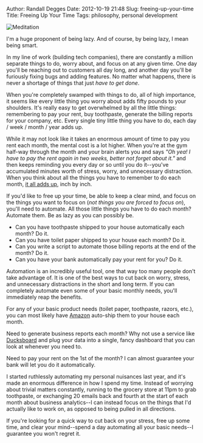 Author: Randall Degges
Date: 2012-10-19 21:48
Slug: freeing-up-your-time
Title: Freeing Up Your Time
Tags: philosophy, personal development


![Meditation][]

I'm a huge proponent of being lazy. And of course, by being lazy, I mean being
smart.

In my line of work (building tech companies), there are constantly a million
separate things to do, worry about, and focus on at any given time. One day
you'll be reaching out to customers all day long, and another day you'll be
furiously fixing bugs and adding features. No matter what happens, there is
never a shortage of things that just *have to get done*.

When you're completely swamped with things to do, all of high importance, it
seems like every little thing you worry about adds fifty pounds to your
shoulders. It's really easy to get overwhelmed by all the little things:
remembering to pay your rent, buy toothpaste, generate the billing reports for
your company, etc. Every single tiny little thing you have to do, each day /
week / month / year adds up.

While it may not look like it takes an enormous amount of time to pay you rent
each month, the mental cost is a lot higher. When you're at the gym half-way
through the month and your brain alerts you and says *"Oh yea! I have to pay the
rent again in two weeks, better not forget about it."* and then keeps reminding
you every day or so until you do it--you've accumulated minutes worth of stress,
worry, and unnecessary distraction. When you think about all the things you have
to remember to do each month, [it all adds up][], inch by inch.

If you'd like to free up your time, be able to keep a clear mind, and focus on
the things you want to focus on (*not things you are forced to focus on*),
you'll need to automate. All those little things you have to do each month?
Automate them. Be as lazy as you can possibly be.

-   Can you have toothpaste shipped to your house automatically each month? Do
    it.
-   Can you have toilet paper shipped to your house each month? Do it.
-   Can you write a script to automate those billing reports at the end of the
    month? Do it.
-   Can you have your bank automatically pay your rent for you? Do it.

Automation is an incredibly useful tool, one that way too many people don't take
advantage of. It is one of the best ways to cut back on worry, stress, and
unnecessary distractions in the short and long term. If you can completely
automate even some of your basic monthly needs, you'll immediately reap the
benefits.

For any of your basic product needs (toilet paper, toothpaste, razors, etc.),
you can most likely have [Amazon][] auto-ship them to your house each month.

Need to generate business reports each month? Why not use a service like
[Ducksboard][] and plug your data into a single, fancy dashboard that you can
look at whenever you need to.

Need to pay your rent on the 1st of the month? I can almost guarantee your bank
will let you do it automatically.

I started ruthlessly automating my personal nuisances last year, and it's made
an enormous difference in how I spend my time. Instead of worrying about trivial
matters constantly, running to the grocery store at 11pm to grab toothpaste, or
exchanging 20 emails back and fourth at the start of each month about business
analytics--I can instead focus on the things that I'd actually like to work on,
as opposed to being pulled in all directions.

If you're looking for a quick way to cut back on your stress, free up some time,
and clear your mind--spend a day automating all your basic needs--I guarantee
you won't regret it.


  [Meditation]: http://getfile4.posterous.com/getfile/files.posterous.com/temp-2012-10-19/rqrCaqbdaaCCFwnyBiBuxvxgbmGeexFtCgccCqJkJFBFqrfFwxxeiGmJHkuc/meditation.jpg.scaled696.jpg
  [it all adds up]: http://www.youtube.com/watch?v=WO4tIrjBDkk "Inches Speech"
  [Amazon]: http://www.amazon.com/?_encoding=UTF8&camp=1789&creative=390957&linkCode=ur2&tag=rdegges-20
    "Amazon"
  [Ducksboard]: http://ducksboard.com/ "Ducksboard"
